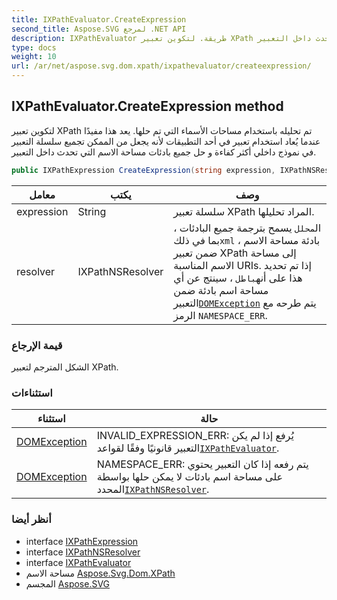 ```yaml
---
title: IXPathEvaluator.CreateExpression
second_title: Aspose.SVG لمرجع .NET API
description: IXPathEvaluator طريقة. لتكوين تعبير XPath تم تحليله باستخدام مساحات الأسماء التي تم حلها. يعد هذا مفيدًا عندما يُعاد استخدام تعبير في أحد التطبيقات لأنه يجعل من الممكن تجميع سلسلة التعبير في نموذج داخلي أكثر كفاءة و حل جميع بادئات مساحة الاسم التي تحدث داخل التعبير.
type: docs
weight: 10
url: /ar/net/aspose.svg.dom.xpath/ixpathevaluator/createexpression/
---
```

## IXPathEvaluator.CreateExpression method

لتكوين تعبير XPath تم تحليله باستخدام مساحات الأسماء التي تم حلها. يعد هذا مفيدًا عندما يُعاد استخدام تعبير في أحد التطبيقات لأنه يجعل من الممكن تجميع سلسلة التعبير في نموذج داخلي أكثر كفاءة و حل جميع بادئات مساحة الاسم التي تحدث داخل التعبير.

```csharp
public IXPathExpression CreateExpression(string expression, IXPathNSResolver resolver)
```

| معامل | يكتب | وصف |
| --- | --- | --- |
| expression | String | سلسلة تعبير XPath المراد تحليلها. |
| resolver | IXPathNSResolver | ال`محلل` يسمح بترجمة جميع البادئات ، بما في ذلك`xml` بادئة مساحة الاسم ، ضمن تعبير XPath إلى مساحة الاسم المناسبة URIs. إذا تم تحديد هذا على أنه`باطل` ، سينتج عن أي مساحة اسم بادئة ضمن التعبير[`DOMException`](../../../aspose.svg.dom/domexception/) يتم طرحه مع الرمز `NAMESPACE_ERR`. |

### قيمة الإرجاع

الشكل المترجم لتعبير XPath.

### استثناءات

| استثناء | حالة |
| --- | --- |
| [DOMException](../../../aspose.svg.dom/domexception/) | INVALID_EXPRESSION_ERR: يُرفع إذا لم يكن التعبير قانونيًا وفقًا لقواعد[`IXPathEvaluator`](../). |
| [DOMException](../../../aspose.svg.dom/domexception/) | NAMESPACE_ERR: يتم رفعه إذا كان التعبير يحتوي على مساحة اسم بادئات لا يمكن حلها بواسطة المحدد[`IXPathNSResolver`](../../ixpathnsresolver/). |

### أنظر أيضا

* interface [IXPathExpression](../../ixpathexpression/)
* interface [IXPathNSResolver](../../ixpathnsresolver/)
* interface [IXPathEvaluator](../)
* مساحة الاسم [Aspose.Svg.Dom.XPath](../../ixpathevaluator/)
* المجسم [Aspose.SVG](../../../)


